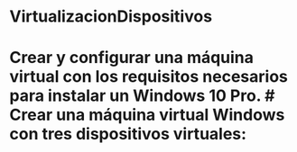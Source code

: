 # VirtualizacionDispositivos
# Crear y configurar una máquina virtual con los requisitos necesarios para instalar un Windows 10 Pro.  # Crear una máquina virtual Windows con tres dispositivos virtuales:
